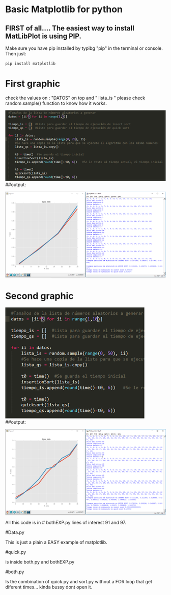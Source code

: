 # Basic Matplotlib for python

## FIRST of all.... The easiest way to install MatLibPlot is using PIP.

Make sure you have pip installed by typibg "pip" in the terminal or console. Then just: 

```
pip install matplotlib 
```


# First graphic 
check the values on : "DATOS" on top  and " lista_is "
please check random.sample() function to know how it works.


![alt text](py11.PNG "code1")
##output:

![alt text](py1.PNG "graph1")

# Second graphic 

![alt text](py22.PNG "code2")
##output:

![alt text](py2.PNG "graph2")

All this code is in # bothEXP.py lines of interest 91 and 97.


#Data.py

This is just a plain a EASY example of matplotlib.


#quick.py 

is inside both.py and bothEXP.py 

#both.py

Is the combination of quick.py and sort.py without a FOR loop that get diferent times... kinda bussy dont open it.

